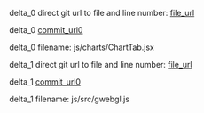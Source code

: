 delta_0 direct git url to file and line number: [file_url](https://www.github.com/owid/owid-grapher/commit/1cba419bf90f36cc2f7e39d7a980d91f293ea0b2/#diff-563716c4aef3a4b7060f88f5d3e820193ae28dbb74cd5bc33efef7b31ca6efabL261)

delta_0 [commit_url0](https://www.github.com/owid/owid-grapher/commit/1cba419bf90f36cc2f7e39d7a980d91f293ea0b2)

delta_0 filename: js/charts/ChartTab.jsx



delta_1 direct git url to file and line number: [file_url](https://www.github.com/weex-plugins/Gcanvas-For-Apache-weex/commit/6a373fd3564173e128c23d73c56584c891da58bd/#diff-f45f9b9fb435806a86eaf4aea54c778c878f4f25310a35827fdf2dd202dc1319L1384)

delta_1 [commit_url0](https://www.github.com/weex-plugins/Gcanvas-For-Apache-weex/commit/6a373fd3564173e128c23d73c56584c891da58bd)

delta_1 filename: js/src/gwebgl.js




